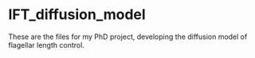 # IFT_diffusion_model
These are the files for my PhD project, developing the diffusion model of flagellar length control.
